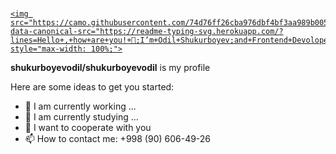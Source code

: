 # <a href="https://git.io/typing-svg" rel="nofollow">
    <img src="https://camo.githubusercontent.com/74d76ff26cba976dbf4bf3aa989b00559858cefb56b35dad27c3aeafd8ea98f3/68747470733a2f2f726561646d652d747970696e672d7376672e6865726f6b756170702e636f6d2f3f6c696e65733d4865792b5468657265212bf09f918b3b49e280996d2b4142552b534149443b46756c6c737461636b2b456e67696e6565722b486572652bf09f9a803b4c6574e28099732b4275696c642b536f6d657468696e672b436f6f6c212663656e7465723d747275652673697a653d3330" data-canonical-src="https://readme-typing-svg.herokuapp.com/?lines=Hello+,+how+are+you!+👋;I’m+Odil+Shukurboyev;and+Frontend+Devoloper&amp;center=true&amp;size=30" style="max-width: 100%;">
  </a>



**shukurboyevodil/shukurboyevodil** is my profile

Here are some ideas to get you started:

- 🔭 I am currently working ...
- 🌱 I am currently studying ...
- 👯 I want to cooperate with you
- 📫 How to contact me: +998 (90) 606-49-26
